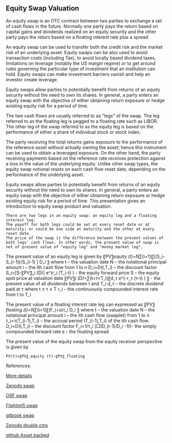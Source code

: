 ## Equity Swap Valuation
   
An equity swap is an OTC contract between two parties to exchange a set of cash flows in the future. Normally one party pays the return based on capital gains and dividends realized on an equity security and the other party pays the return based on a floating interest rate plus a spread. 

An equity swap can be used to transfer both the credit risk and the market risk of an underlying asset. Equity swaps can be also used to avoid transaction costs (including Tax), to avoid locally based dividend taxes, limitations on leverage (notably the US margin regime) or to get around rules governing the particular type of investment that an institution can hold. Equity swaps can make investment barriers vanish and help an investor create leverage. 

Equity swaps allow parties to potentially benefit from returns of an equity security without the need to own its shares. In general, a party enters an equity swap with the objective of either obtaining return exposure or hedge existing equity risk for a period of time. 

The two cash flows are usually referred to as "legs" of the swap. The leg referred to as the floating leg is pegged to a floating rate such as LIBOR. The other leg of the swap referred to as the equity leg is based on the performance of either a share of individual stock or stock index. 

The party receiving the total returns gains exposure to the performance of the reference asset without actually owning the asset; hence this instrument can be used to obtain a leveraged exposure. On the other hand, the party receiving payments based on the reference rate receives protection against a loss in the value of the underlying equity. Unlike other swap types, the equity swap notional resets on each cash flow reset date, depending on the performance of the underlying asset.

Equity swaps allow parties to potentially benefit from returns of an equity security without the need to own its shares. In general, a party enters an equity swap with the objective of either obtaining return exposure or hedge existing equity risk for a period of time. This presentation gives an introduction to equity swap product and valuation. 


	There are two legs in an equity swap: an equity leg and a floating interest leg. 
	The payoff for both legs could be set at every reset date or at maturity; or could be one side at maturity and the other at every reset date. 
	The price of the swap is the difference between the present values of both legs' cash flows. In other words, the present value of swap is net of present value of "equity leg" and "money market leg".

The present value of an equity leg is given by
〖PV〗_equity (t)=N∑_(i=1)〖[(S_i-S_(i-1))/S_(i-1) ] D_i 〗
where
	t   –  the valuation date
	N  – the notational principal amount
	i  –  the ith cash flow from 1 to n
	D_i=D(t,T_i)  –  the discount factor
S_i=[S-〖PV〗_i (D)] e^(r_i (T_i-t) )   - the equity forward price
	S – the equity spot price at valuation date
	〖PV〗_i (D)=∑_(t<τ<T_i)〖d_τ e^(-r_τ (τ-t) ) 〗   - the present value of all dividends between t and T_i
	d_τ – the discrete dividend paid at τ where t ≤ τ ≤ T
	r_i – the continuously compounded interest rate from t to T_i

The present value of a floating interest rate leg can expressed as
〖PV〗_floating (t)=N∑_(i=1)〖(F_i+s)τ_i D_i 〗
where
	t   –  the valuation date
	N  – the notational principal amount
	i  –  the ith cash flow (swaplet) from 1 to n
	τ_i=τ(T_(i-1),T_i) – the accrual period (T_(i-1),T_i) of the ith cash flow.
	D_i=D(t,T_i)    –  the discount factor
	   F_i=1/τ_i  (□(D_(i-1)/D_i -1))- the simply compounded forward rate
	s  - the floating spread

The present value of the equity swap from the equity receiver perspective is given by

	PV(t)=〖PV〗_equity (t)-〖PV〗_floating






References:
   
[More details](./EqSwap-7.pdf)
   
[Zenodo swap](https://zenodo.org/record/3948310)

[OSF swap](https://osf.io/72693/download)

[Fliphtml5 swap](https://fliphtml5.com/download/download-pdf-file.php?str=x0DZh9GTud3bENXamYTNxgDN5ITPkl0av9mY)

[gitbook swap](https://deripricing.gitbook.io/total-return-swap-valuation/)

[Zenodo double cms](https://zenodo.org/record/6578517)

[github Asset backed](https://github.com/timxiao1203/AssetBackedNote)


